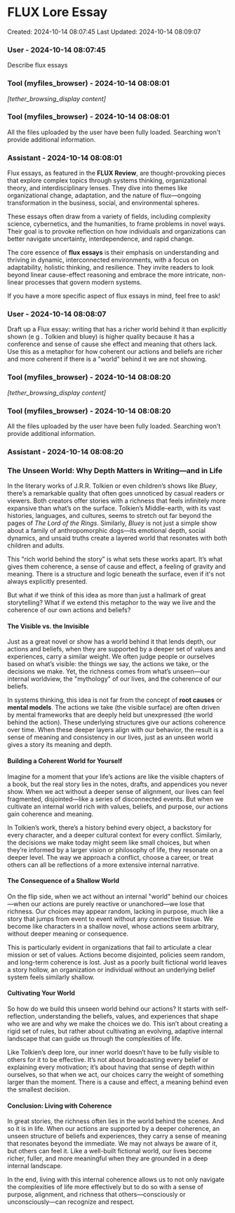 # FLUX Lore Essay

Created: 2024-10-14 08:07:45
Last Updated: 2024-10-14 08:09:07

### User - 2024-10-14 08:07:45

Describe flux essays

### Tool (myfiles_browser) - 2024-10-14 08:08:01

*[tether_browsing_display content]*

### Tool (myfiles_browser) - 2024-10-14 08:08:01

All the files uploaded by the user have been fully loaded. Searching won't provide additional information.

### Assistant - 2024-10-14 08:08:01

Flux essays, as featured in the **FLUX Review**, are thought-provoking pieces that explore complex topics through systems thinking, organizational theory, and interdisciplinary lenses. They dive into themes like organizational change, adaptation, and the nature of flux—ongoing transformation in the business, social, and environmental spheres.

These essays often draw from a variety of fields, including complexity science, cybernetics, and the humanities, to frame problems in novel ways. Their goal is to provoke reflection on how individuals and organizations can better navigate uncertainty, interdependence, and rapid change.

The core essence of **flux essays** is their emphasis on understanding and thriving in dynamic, interconnected environments, with a focus on adaptability, holistic thinking, and resilience. They invite readers to look beyond linear cause-effect reasoning and embrace the more intricate, non-linear processes that govern modern systems.

If you have a more specific aspect of flux essays in mind, feel free to ask!

### User - 2024-10-14 08:08:07

Draft up a Flux essay: writing that has a richer world behind it than explicitly shown (e g . Tolkien and bluey) is higher quality because it has a conference and sense of cause she effect and meaning that others lack. Use this as a metaphor for how coherent our actions and beliefs are richer and more coherent if there is a "world" behind it we are not showing.

### Tool (myfiles_browser) - 2024-10-14 08:08:20

*[tether_browsing_display content]*

### Tool (myfiles_browser) - 2024-10-14 08:08:20

All the files uploaded by the user have been fully loaded. Searching won't provide additional information.

### Assistant - 2024-10-14 08:08:20

### The Unseen World: Why Depth Matters in Writing—and in Life

In the literary works of J.R.R. Tolkien or even children’s shows like *Bluey*, there’s a remarkable quality that often goes unnoticed by casual readers or viewers. Both creators offer stories with a richness that feels infinitely more expansive than what’s on the surface. Tolkien’s Middle-earth, with its vast histories, languages, and cultures, seems to stretch out far beyond the pages of *The Lord of the Rings*. Similarly, *Bluey* is not just a simple show about a family of anthropomorphic dogs—its emotional depth, social dynamics, and unsaid truths create a layered world that resonates with both children and adults. 

This "rich world behind the story" is what sets these works apart. It’s what gives them coherence, a sense of cause and effect, a feeling of gravity and meaning. There is a structure and logic beneath the surface, even if it's not always explicitly presented. 

But what if we think of this idea as more than just a hallmark of great storytelling? What if we extend this metaphor to the way we live and the coherence of our own actions and beliefs?

#### The Visible vs. the Invisible

Just as a great novel or show has a world behind it that lends depth, our actions and beliefs, when they are supported by a deeper set of values and experiences, carry a similar weight. We often judge people or ourselves based on what’s visible: the things we say, the actions we take, or the decisions we make. Yet, the richness comes from what’s unseen—our internal worldview, the "mythology" of our lives, and the coherence of our beliefs.

In systems thinking, this idea is not far from the concept of **root causes** or **mental models**. The actions we take (the visible surface) are often driven by mental frameworks that are deeply held but unexpressed (the world behind the action). These underlying structures give our actions coherence over time. When these deeper layers align with our behavior, the result is a sense of meaning and consistency in our lives, just as an unseen world gives a story its meaning and depth.

#### Building a Coherent World for Yourself

Imagine for a moment that your life’s actions are like the visible chapters of a book, but the real story lies in the notes, drafts, and appendices you never show. When we act without a deeper sense of alignment, our lives can feel fragmented, disjointed—like a series of disconnected events. But when we cultivate an internal world rich with values, beliefs, and purpose, our actions gain coherence and meaning.

In Tolkien’s work, there’s a history behind every object, a backstory for every character, and a deeper cultural context for every conflict. Similarly, the decisions we make today might seem like small choices, but when they’re informed by a larger vision or philosophy of life, they resonate on a deeper level. The way we approach a conflict, choose a career, or treat others can all be reflections of a more extensive internal narrative.

#### The Consequence of a Shallow World

On the flip side, when we act without an internal "world" behind our choices—when our actions are purely reactive or unanchored—we lose that richness. Our choices may appear random, lacking in purpose, much like a story that jumps from event to event without any connective tissue. We become like characters in a shallow novel, whose actions seem arbitrary, without deeper meaning or consequence.

This is particularly evident in organizations that fail to articulate a clear mission or set of values. Actions become disjointed, policies seem random, and long-term coherence is lost. Just as a poorly built fictional world leaves a story hollow, an organization or individual without an underlying belief system feels similarly shallow.

#### Cultivating Your World

So how do we build this unseen world behind our actions? It starts with self-reflection, understanding the beliefs, values, and experiences that shape who we are and why we make the choices we do. This isn’t about creating a rigid set of rules, but rather about cultivating an evolving, adaptive internal landscape that can guide us through the complexities of life.

Like Tolkien’s deep lore, our inner world doesn’t have to be fully visible to others for it to be effective. It’s not about broadcasting every belief or explaining every motivation; it’s about having that sense of depth within ourselves, so that when we act, our choices carry the weight of something larger than the moment. There is a cause and effect, a meaning behind even the smallest decision.

#### Conclusion: Living with Coherence

In great stories, the richness often lies in the world behind the scenes. And so it is in life. When our actions are supported by a deeper coherence, an unseen structure of beliefs and experiences, they carry a sense of meaning that resonates beyond the immediate. We may not always be aware of it, but others can feel it. Like a well-built fictional world, our lives become richer, fuller, and more meaningful when they are grounded in a deep internal landscape.

In the end, living with this internal coherence allows us to not only navigate the complexities of life more effectively but to do so with a sense of purpose, alignment, and richness that others—consciously or unconsciously—can recognize and respect.

